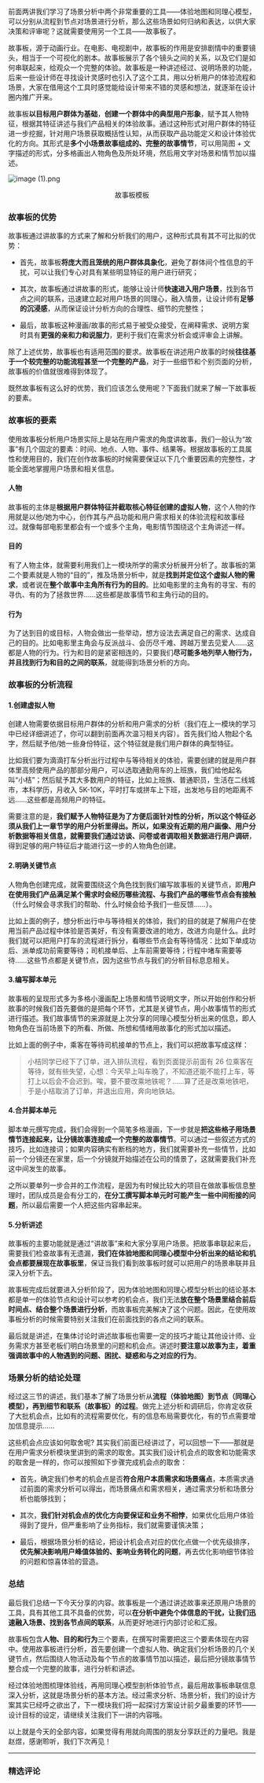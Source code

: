 <p data-nodeid="57541" class="">前面两讲我们学习了场景分析中两个非常重要的工具——体验地图和同理心模型，可以分别从流程到节点对场景进行分析，那么这些场景如何归纳和表达，以供大家决策和评审呢？这就需要使用另一个工具——故事板了。</p>
<p data-nodeid="57542">故事板，源于动画行业。在电影、电视剧中，故事板的作用是安排剧情中的重要镜头，相当于一个可视化的剧本。故事板展示了各个镜头之间的关系，以及它们是如何串联起来，给观众一个完整的体验。故事板是一种讲述经过、说明场景的功能，后来一些设计师在寻找设计灵感时也引入了这个工具，用以分析用户的体验流程和场景，大家在借用这个工具时感觉能给设计带来不错的灵感和想法，就逐渐在设计圈内推广开来。</p>
<p data-nodeid="57543">故事板<strong data-nodeid="57615">以目标用户群体为基础</strong>，<strong data-nodeid="57616">创建一个群体中的典型用户形象</strong>，赋予其人物特征，根据其特征讲述与我们产品相关的体验故事。通过这种形式对用户群体的特征进一步挖掘，针对用户场景获取概括性认知，从而获取产品功能定义和设计体验优化的方向。其形式是<strong data-nodeid="57617">多个小场景故事组成的、完整的故事情节</strong>，可以用简图 + 文字描述的形式，分多格画出人物角色及所处环境，然后用文字对场景和情节加以描述。</p>
<p data-nodeid="57544"><img src="https://s0.lgstatic.com/i/image2/M01/05/15/Cip5yF_7zJGAPsYmAABpDIRo1jo810.png" alt="image (1).png" data-nodeid="57620"></p>
<div data-nodeid="57545"><p style="text-align:center">故事板模板</p></div>
<h3 data-nodeid="57546">故事板的优势</h3>
<p data-nodeid="57547">故事板通过讲故事的方式来了解和分析我们的用户，这种形式具有其不可比拟的优势：</p>
<ul data-nodeid="57548">
<li data-nodeid="57549">
<p data-nodeid="57550">首先，故事板<strong data-nodeid="57628">将庞大而且笼统的用户群体具象化</strong>，避免了群体间个性信息的干扰，可以让我们专心对具有某些明显特征的用户进行研究；</p>
</li>
<li data-nodeid="57551">
<p data-nodeid="57552">其次，故事板通过讲故事的形式，能够让设计师<strong data-nodeid="57638">快速进入用户场景</strong>，找到各节点之间的联系，迅速建立起对用户场景的同理心，融入情景，让设计师有<strong data-nodeid="57639">足够的沉浸感</strong>，从而保证设计分析方向的合理性、细节的完整性；</p>
</li>
<li data-nodeid="57553">
<p data-nodeid="57554">最后，故事板这种漫画/故事的形式易于被受众接受，在阐释需求、说明方案时具有<strong data-nodeid="57645">更强的亲和力和说服力</strong>，更利于我们在需求分析会或评审会上讲解。</p>
</li>
</ul>
<p data-nodeid="57555">除了上述优势，故事板也有适用范围的要求。故事板在讲述用户故事的时候<strong data-nodeid="57651">往往基于一个较完整的功能流程甚至一个完整的产品</strong>，对于一些细节和个别页面的分析，故事板的价值就很难得到体现了。</p>
<p data-nodeid="57556">既然故事板有这么好的优势，我们应该怎么使用呢？下面我们就来了解一下故事板的要素。</p>
<h3 data-nodeid="57557">故事板的要素</h3>
<p data-nodeid="57558">使用故事板分析用户场景实际上是站在用户需求的角度讲故事，我们一般认为“故事”有几个固定的要素：时间、地点、人物、事件、结果等。根据故事板的工具属性和使用目的，我们在创作故事板的时候需要保证以下几个重要因素的完整性，才能全面地掌握用户场景和相关信息。</p>
<h4 data-nodeid="57559">人物</h4>
<p data-nodeid="57560">故事板的主体是<strong data-nodeid="57661">根据用户群体特征并截取核心特征创建的虚拟人物</strong>，这个人物的作用就是以他/她为中心，创作其与产品功能和用户需求相关的体验流程和故事经过。就像每部电影里都会有一个或多个主角，电影情节围绕这个主角讲述一样。</p>
<h4 data-nodeid="57561">目的</h4>
<p data-nodeid="57562">有了人物主体，就需要利用我们上一模块所学的需求分析展开分析了。故事板的第二个要素就是人物的“目的”，推及场景分析中，就是<strong data-nodeid="57672">找到并定位这个虚拟人物的需求</strong>，或者说在<strong data-nodeid="57673">整个故事中主角所有行为的目的</strong>。比如电影里的主角有的寻宝、有的寻仇、有的为了拯救世界……这些都是故事情节和主角行动的目的。</p>
<h4 data-nodeid="57563">行为</h4>
<p data-nodeid="57564">为了达到目的或目标，人物会做出一些举动，想方设法去满足自己的需求、达成自己的目的。比如电影里主角会与反派战斗、会历尽千难、跨越万里去见爱人……这都是人物的行为。行为和目的是紧密相连的，只要我们<strong data-nodeid="57680">尽可能多地列举人物行为，并且找到行为和目的之间的联系</strong>，就能得到场景分析的方向。</p>
<h3 data-nodeid="57565">故事板的分析流程</h3>
<h4 data-nodeid="57566">1.创建虚拟人物</h4>
<p data-nodeid="57567">创建人物需要依据目标用户群体的分析和用户需求的分析（我们在上一模块的学习中已经详细讲述了，你可以翻到前面再次温习相关内容）。首先我们给人物起个名字，然后赋予他/她一些身份特征，这个特征就是我们用户群体的典型特征。</p>
<p data-nodeid="57568">比如我们要为滴滴打车分析出行过程中与等待相关的体验，需要创建的就是用户群体里高频使用产品的那部分用户，可以选取通勤用车的上班族，我们给他起名叫“小桔”；然后赋予其大多数用户的特征，比如上班族、普通职员，生活在二线城市，本科学历，月收入 5K-10K，平时打车或拼车上下班，出发地与目的地距离不远……这些都是高频用户的特征。</p>
<p data-nodeid="57569">需要注意的是，<strong data-nodeid="57695">我们赋予人物特征是为了方便后面针对性的分析，所以这个特征必须从我们上一章节学的用户分析里得出。<strong data-nodeid="57694">所以，如果没有近期的用户画像、用户分析数据等相关信息，就需要我们</strong>通过访谈、问卷或者调取相关数据进行用户调研</strong>，得到足够的用户特征后才能进行这一步的人物角色创建。</p>
<h4 data-nodeid="57570">2.明确关键节点</h4>
<p data-nodeid="57571">人物角色创建完成，就需要围绕这个角色找到我们编写故事板的关键节点，即<strong data-nodeid="57702">用户在使用我们产品满足某个需求时会经历哪些流程、与我们产品的哪些节点会有接触</strong>（什么时候会寻求我们的帮助、什么时候会给予我们一些反馈……）。</p>
<p data-nodeid="57572">比如上面的例子，想分析出行中与等待相关的体验，我们的目的就是了解用户在使用当前产品过程中体验是否美好，有没有需要改进的地方，改进方向是什么。此时我们就可以把用户打车的流程进行拆分，看哪些节点会有等待情况：比如下单成功后、派单成功前需要等待；司机接单后、上车前需要等待；行程中堵车需要等待……这些节点都是关键节点，因为这些节点与我们的分析目标息息相关。</p>
<h4 data-nodeid="57573">3.编写脚本单元</h4>
<p data-nodeid="57574">故事板的呈现形式多为多格小漫画配上场景和情节说明文字，所以开始创作和分析故事的时候我们首先要做的是把每个环节，尤其是关键节点，用小故事情节的形式进行描述。我们故事情节的来源就是上次分享的同理心模型分析出来的信息，即人物角色在当前场景下的所看、所做、所想和情绪用故事化的形式加以描述。</p>
<p data-nodeid="57575">比如上面的例子中，乘客在等待司机接单的节点上，我们可以把故事写成这样：</p>
<blockquote data-nodeid="57576">
<p data-nodeid="57577">小桔同学已经下了订单，进入排队流程，看到页面提示前面有 26 位乘客在等待，就有些失望，心想：今天早上叫车晚了，不知道还能不能打上车，等打上以后会不会迟到。唉，要不要改乘地铁呢？……算了还是改乘地铁吧，于是小桔取消了订单，并退出应用，奔向地铁站。</p>
</blockquote>
<h4 data-nodeid="57578">4.合并脚本单元</h4>
<p data-nodeid="57579">脚本单元撰写完成，我们会得到一个简笔多格漫画，下一步就是<strong data-nodeid="57714">把这些格子用场景情节连接起来，让分镜故事连接成一个完整的故事情节</strong>。可以通过一些叙述方式的技巧，比如连接词；如果内容确实有断档的地方，我们就需要补充一些情节，比如前一个分镜还在家里，后一个分镜就开始描述在公司的情景了，这就需要我们补充这中间发生的故事。</p>
<p data-nodeid="57580">之所以要单列一步合并的工作流程，是因为有时候比较大的项目在做故事板信息整理时，团队成员是会有分工的，<strong data-nodeid="57720">在分工撰写脚本单元时可能产生一些中间衔接的问题</strong>，所以最后需要一个人把这些内容串起来。</p>
<h4 data-nodeid="57581">5.分析讲述</h4>
<p data-nodeid="57582">故事板的主要功能就是通过“讲故事”来和大家分享用户场景。把故事串联起来后，需要我们检查故事有无遗漏，<strong data-nodeid="57727">我们在体验地图和同理心模型中分析出来的结论和机会点都要展现在故事板里</strong>，保证当我们看到故事板时就可以把用户的场景串联并且深入分析下去。</p>
<p data-nodeid="57583">故事板完成后就要进入分析阶段了，因为体验地图和同理心模型分析出的结论基本都是单一的体验节点和设计可以参考的机会点，我们无法<strong data-nodeid="57733">放在整个场景里结合前后时间点、结合整个场景进行分析</strong>，而故事板完美解决了这个问题。因此，在使用故事板分析的时候需要特别关注我们在前面找到的各点之间的联系。</p>
<p data-nodeid="57584">最后就是讲述，在集体讨论时讲述故事板也需要一定的技巧才能让其他设计师、业务需求方甚至老板们明白场景里的问题和机会点。讲述时<strong data-nodeid="57739">要注意以故事为主，着重强调故事中的人物遇到的问题、困扰、疑惑和与之对应的行为</strong>。</p>
<h3 data-nodeid="57585">场景分析的结论处理</h3>
<p data-nodeid="57586">经过这三节的讲述，我们基本了解了场景分析从<strong data-nodeid="57746">流程（体验地图）到节点（同理心模型），再到细节和联系（故事板）的过程</strong>。做完上述分析和调研后，你肯定收获了大批机会点，比如有的流程需要优化，有的信息布局需要优化，有的节点需要增加信息提示……</p>
<p data-nodeid="57587">这些机会点应该如何取舍呢? 其实我们前面已经讲过了，可以回想一下——那就是在用户需求分析模块里讲到的需求的取舍。其实我们设计机会点的取舍和功能需求的取舍是一样的，你可以按照如下步骤完成机会点的取舍：</p>
<ul data-nodeid="57588">
<li data-nodeid="57589">
<p data-nodeid="57590">首先，确定我们参考的机会点是否<strong data-nodeid="57753">符合用户本质需求和场景痛点</strong>，本质需求通过前面的需求分析可以得出，而场景痛点和需求相关，通过需求分析和场景分析也能够找到；</p>
</li>
<li data-nodeid="57591">
<p data-nodeid="57592">其次，<strong data-nodeid="57759">我们针对机会点的优化方向要保证和业务不相悖</strong>，如果优化后用户体验得到了提升，但严重影响了业务指标，我们就需要谨慎决策；</p>
</li>
<li data-nodeid="57593">
<p data-nodeid="57594">最后，根据场景分析的结论，把设计机会点对应的优化点做一个优先级排序，<strong data-nodeid="57765">优先解决影响用户峰值体验的、影响业务转化的问题</strong>，再去优化影响细节体验的问题和惊喜体验的营造。</p>
</li>
</ul>
<h3 data-nodeid="60191" class="te-preview-highlight">总结</h3>






<p data-nodeid="57596">最后我们总结一下今天分享的内容。故事板是一个通过讲述故事来还原用户场景的工具，具有其他工具不具备的优势，可以<strong data-nodeid="57772">在分析中避免个体信息的干扰，让我们迅速融入场景、找到各节点间的联系</strong>，从而更好地进行内部讨论和汇报。</p>
<p data-nodeid="57597">故事板包含<strong data-nodeid="57778">人物、目的和行为</strong>三个要素，在撰写时需要把这三个要素体现在内容中。使用故事板进行分析，首先要创建一个虚拟人物、确定我们分析场景的几个关键节点，然后围绕人物活动及每个节点的故事情节加以描述，最后把分镜故事情节整合成一个完整的故事，进行分析和讲述。</p>
<p data-nodeid="57598">经过体验地图梳理体验线，再用同理心模型剖析体验节点，最后用故事板串联信息深入分析，这就是场景分析的基本方法。经过需求分析、场景分析，我们的设计方案其实已经呼之欲出了，下一模块我们将一起探讨方案设计前夕最重要的环节——设计目标的设定，请继续关注我们下一讲的内容哦。</p>
<p data-nodeid="57599" class="">以上就是今天的全部内容，如果觉得有用就向周围的朋友分享跃迁的力量吧。我是赵煜，感谢聆听，我们下次再见！</p>

---

### 精选评论


